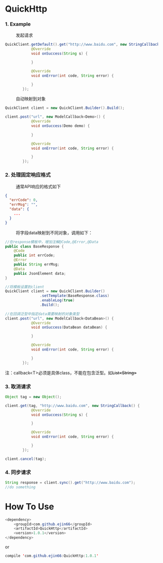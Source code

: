 # QuickHttp


### 1. Example

​	&nbsp;&nbsp;&nbsp;&nbsp;&nbsp;&nbsp;&nbsp;&nbsp;发起请求

```java
QuickClient.getDefault().get("http://www.baidu.com", new StringCallback() {
            @Override
            void onSuccess(String s) {

            }

            @Override
            void onError(int code, String error) {

            }
        });
```

​	&nbsp;&nbsp;&nbsp;&nbsp;&nbsp;&nbsp;&nbsp;&nbsp;自动映射到对象

```java
QuickClient client = new QuickClient.Builder().Build();

client.post("url", new ModelCallback<Demo>() {
            @Override
            void onSuccess(Demo demo) {
                
            }

            @Override
            void onError(int code, String error) {

            }
        });
```



### 2. 处理固定响应格式

​	&nbsp;&nbsp;&nbsp;&nbsp;&nbsp;&nbsp;&nbsp;&nbsp;通常API响应的格式如下

```json
{
  "errCode": 0,
  "errMsg": "",
  "data": {
    ...
  }
}
```

​	&nbsp;&nbsp;&nbsp;&nbsp;&nbsp;&nbsp;&nbsp;&nbsp;将字段data映射到不同对象，调用如下：

```java
//在response模板中，增加注解@Code,@Error,@Data
public class BaseResponse {
    @Code
    public int errCode;
    @Error
    public String errMsg;
    @Data
    public JsonElement data;
}

//将模板设置到client
QuickClient client = new QuickClient.Builder()
                .setTemplate(BaseResponse.class)
                .enableLog(true)
                .Build();
                
//在回调泛型中指定data需要映射的对象类型
client.post("url", new ModelCallback<DataBean>() {
            @Override
            void onSuccess(DataBean dataBean) {

            }

            @Override
            void onError(int code, String error) {

            }
        });
```

​	注：callback&lt;T&gt;必须是具体class，不能在包含泛型。如~~List&lt;String&gt;~~



### 3. 取消请求

```java
Object tag = new Object();

client.get(tag, "http://www.baidu.com", new StringCallback() {
            @Override
            void onSuccess(String s) {

            }

            @Override
            void onError(int code, String error) {

            }
        });

client.cancel(tag);
```

### 4. 同步请求

```java
String response = client.sync().get("http://www.baidu.com");
//do something
```

# How To Use

```java
<dependency>
    <groupId>com.github.ejin66</groupId>
    <artifactId>QuickHttp</artifactId>
    <version>1.0.1</version>
</dependency>
```
or
```java
compile 'com.github.ejin66:QuickHttp:1.0.1'
```
